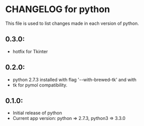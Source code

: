 # CHANGELOG for python

This file is used to list changes made in each version of python.

## 0.3.0:

* hotfix for Tkinter

## 0.2.0:

* python 2.7.3 installed with flag '--with-brewed-tk' and with
* tk for pymol compatibility.

## 0.1.0:

* Initial release of python
* Current app version: python => 2.7.3, python3 => 3.3.0
